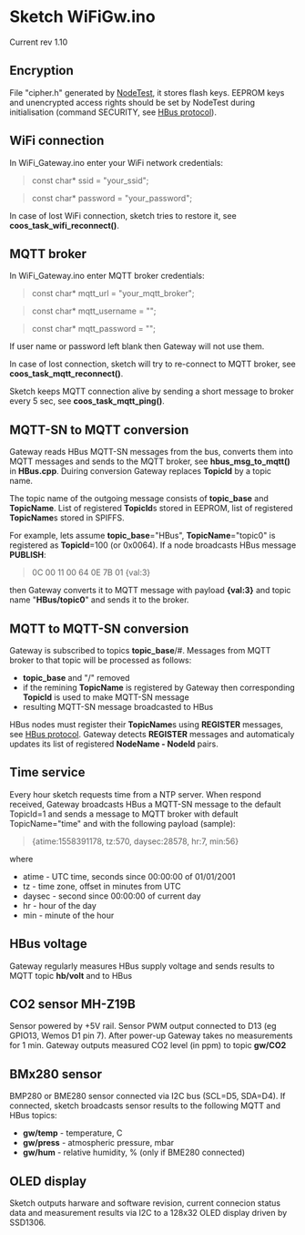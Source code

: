 # Sketch WiFiGw.ino

Current rev 1.10

## Encryption

File "cipher.h" generated by [NodeTest](https://github.com/akouz/HBus/tree/master/NodeTest), it stores flash keys. EEPROM keys  and unencrypted access rights should be set by NodeTest during initialisation (command SECURITY, see [HBus protocol](https://github.com/akouz/HBus/tree/master/Protocol)).

## WiFi connection

In WiFi_Gateway.ino enter your WiFi network credentials:

> const char* ssid     = "your_ssid";

> const char* password = "your_password";

In case of lost WiFi connection, sketch tries to restore it, see **coos_task_wifi_reconnect()**.

## MQTT broker

In WiFi_Gateway.ino enter MQTT broker credentials:

> const char* mqtt_url = "your_mqtt_broker";

> const char* mqtt_username = "";

> const char* mqtt_password = "";

If user name or password left blank then Gateway will not use them.

In case of lost connection, sketch will try to re-connect to MQTT broker, see **coos_task_mqtt_reconnect()**.

Sketch keeps MQTT connection alive by sending a short message to broker every 5 sec, see **coos_task_mqtt_ping()**.

## MQTT-SN to MQTT conversion

Gateway reads HBus MQTT-SN messages from the bus, converts them into MQTT messages and sends to the MQTT broker, see **hbus_msg_to_mqtt()** in **HBus.cpp**. Duiring conversion Gateway replaces **TopicId** by a topic name. 

The topic name of the outgoing message consists of **topic_base** and **TopicName**. List of registered **TopicId**s stored in EEPROM, list of registered **TopicName**s stored in SPIFFS. 

For example,  lets assume **topic_base**="HBus",  **TopicName**="topic0" is registered as **TopicId**=100 (or 0x0064). If a node broadcasts  HBus message **PUBLISH**:

> 0C 00 11 00 64 0E 7B 01  {val:3} 

then Gateway converts it to MQTT message with payload **{val:3}** and topic name "**HBus/topic0**" and sends it to the broker.

## MQTT to MQTT-SN conversion

Gateway is subscribed to topics **topic_base**/#. Messages from MQTT broker to that topic will be processed as follows:
  * **topic_base** and "/" removed
  * if the remining **TopicName** is registered by Gateway then corresponding **TopicId** is used to make MQTT-SN message
  * resulting MQTT-SN message broadcasted to HBus

HBus nodes must register their **TopicName**s using **REGISTER** messages, see [HBus protocol](https://github.com/akouz/HBus#mqtt-sn-mode-broadcast-messages). Gateway detects **REGISTER** messages and automaticaly updates its list of registered **NodeName - NodeId** pairs.

## Time service

Every hour sketch requests time from a NTP server. When respond received,  Gateway broadcasts HBus a MQTT-SN message to the default TopicId=1 and sends a message to MQTT broker with default TopicName="time" and with the following payload (sample):

> {atime:1558391178, tz:570, daysec:28578, hr:7, min:56}

where 
  * atime - UTC time, seconds since 00:00:00 of 01/01/2001
  * tz - time zone, offset in minutes from UTC
  * daysec - second since 00:00:00 of current day
  * hr - hour of the day
  * min - minute of the hour

## HBus voltage

Gateway regularly measures HBus supply voltage and sends results to MQTT topic **hb/volt** and to HBus

## CO2 sensor MH-Z19B

Sensor powered by +5V rail. Sensor PWM output connected to D13 (eg GPIO13, Wemos D1 pin 7). After power-up Gateway takes no measurements for 1 min. Gateway outputs measured CO2 level (in ppm) to topic **gw/CO2**

## BMx280 sensor

BMP280 or BME280 sensor connected via I2C bus (SCL=D5, SDA=D4). If connected, sketch broadcasts sensor results to the following MQTT and HBus topics:
  * **gw/temp** - temperature, C
  * **gw/press** - atmospheric pressure, mbar
  * **gw/hum** - relative humidity, % (only if BME280 connected)
  
## OLED display

Sketch outputs harware and software revision, current connecion status data and measurement results via I2C to a 128x32 OLED display driven by SSD1306.  

